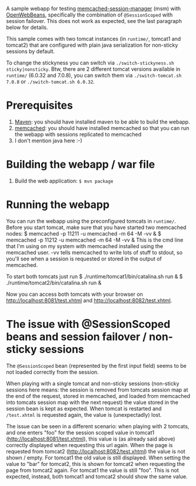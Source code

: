 A sample webapp for testing [memcached-session-manager](http://code.google.com/p/memcached-session-manager/) (msm) with [OpenWebBeans](http://openwebbeans.apache.org), specifically the combination of `@SessionScoped` with session failover. This does not work as expected, see the last paragraph below for details.

This sample comes with two tomcat instances (in `runtime/`, tomcat1 and tomcat2) that are configured with plain java serialization for non-sticky sessions by default.

To change the stickyness you can switch via `./switch-stickyness.sh sticky|nonsticky`.
Btw, there are 2 different tomcat versions available in `runtime/` (6.0.32 and 7.0.8), you can switch them via `./switch-tomcat.sh 7.0.8` or `./switch-tomcat.sh 6.0.32`.

# Prerequisites
1. [Maven](http://maven.apache.org): you should have installed maven to be able to build the webapp.
2. [memcached](http://memcached.org): you should have installed memcached so that you can run the webapp with sessions replicated to memcached
3. I don't mention java here :-)

# Building the webapp / war file
1. Build the web application:
    `$ mvn package`

# Running the webapp
You can run the webapp using the preconfigured tomcats in `runtime/`. Before you start tomcat, make sure that you have started two memcached nodes:
    $ memcached -p 11211 -u memcached -m 64 -M -vv &
    $ memcached -p 11212 -u memcached -m 64 -M -vv &
This is the cmd line that I'm using on my system with memcached installed using the memcached user. -vv tells memcached to write lots of stuff to stdout, so you'll see when a session is requested or stored in the output of memcached.

To start both tomcats just run
    $ ./runtime/tomcat1/bin/catalina.sh run &
    $ ./runtime/tomcat2/bin/catalina.sh run &

Now you can access both tomcats with your browser on [http://localhost:8081/test.xhtml](http://localhost:8081/test.xhtml) and [http://localhost:8082/test.xhtml](http://localhost:8082/msm-sample-openwebbeans/test.xhtml).

# The issue with @SessionScoped beans and session failover / non-sticky sessions
The `@SessionScoped` bean (represented by the first input field) seems to be not loaded correctly from the session.

When playing with a single tomcat and non-sticky sessions (non-sticky sessions here means: the session is removed from tomcats session map at the end of the request, stored in memcached, and loaded from memcached into tomcats session map with the next request) the value stored in the session bean is kept as expected. When tomcat is restarted and `/test.xhtml` is requested again, the value is (unexpectadly) lost.

The issue can be seen in a different scenario: when playing with 2 tomcats, and one enters "foo" for the session scoped value in tomcat1 ([http://localhost:8081/test.xhtml](http://localhost:8081/test.xhtml)), this value is (as already said above) correctly displayed when requesting this url again. When the page is requested from tomcat2 ([http://localhost:8082/test.xhtml](http://localhost:8082/test.xhtml)) the value is not shown / empty. For tomcat1 the old value is still displayed. When setting the value to "bar" for tomcat2, this is shown for tomcat2 when requesting the page from tomcat2 again. For tomcat1 the value is still "foo". This is not expected, instead, both tomcat1 and tomcat2 should show the same value.

